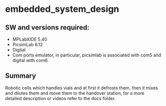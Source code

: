 # embedded_system_design

## SW and versions required:
* MPLabXIDE 5.40
* PicsimLab 8.12
* Digital
* Com ports emulator, in particular, picsimlab is associated with com5 and digital with com6

## Summary
Robotic cells which handles vials and at first it defrosts them, then it mixes and dilutes
them and move them to the handover station, for a more detailed description or videos refer to
the docs folder.

